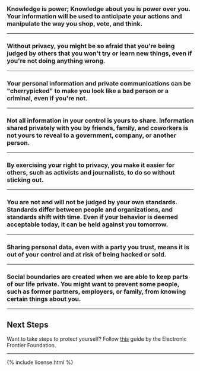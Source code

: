 ### Knowledge is power; Knowledge about you is power over you. Your information will be used to anticipate your actions and manipulate the way you shop, vote, and think.

---
### Without privacy, you might be so afraid that you're being judged by others that you won't try or learn new things, even if you're not doing anything wrong.

---
### Your personal information and private communications can be "cherrypicked" to make you look like a bad person or a criminal, even if you're not.

---
### Not all information in your control is yours to share. Information shared privately with you by friends, family, and coworkers is not yours to reveal to a government, company, or another person.

---
### By exercising your right to privacy, you make it easier for others, such as activists and journalists, to do so without sticking out.

---
### You are not and will not be judged by your own standards. Standards differ between people and organizations, and standards shift with time. Even if your behavior is deemed acceptable today, it can be held against you tomorrow.

---
### Sharing personal data, even with a party you trust, means it is out of your control and at risk of being hacked or sold.

---
### Social boundaries are created when we are able to keep parts of our life private. You might want to prevent some people, such as former partners, employers, or family, from knowing certain things about you.

-----

## Next Steps
Want to take steps to protect yourself? Follow [this](https://ssd.eff.org/) guide by the Electronic Frontier Foundation.

-----
{% include license.html %}
